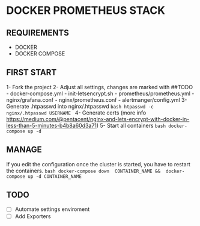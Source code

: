 # DOCKER PROMETHEUS STACK

## REQUIREMENTS
 - DOCKER
 - DOCKER COMPOSE

## FIRST START

1- Fork the project
2- Adjust all settings, changes are marked with ##TODO
    - docker-compose.yml
    - init-letsencrypt.sh
    - prometheus/prometheus.yml
        - nginx/grafana.conf
    - nginx/prometheus.conf
    - alertmanger/config.yml
3- Generate .htpasswd into nginx/.htpasswd
    ```bash
        htpasswd -c nginx/.htpasswd USERNAME
    ```
4- Generate certs  (more info https://medium.com/@pentacent/nginx-and-lets-encrypt-with-docker-in-less-than-5-minutes-b4b8a60d3a71)
5- Start all containers
    ```bash
        docker-compose up -d
    ```

## MANAGE

If you edit the configuration once the cluster is started, you have to restart the containers.
    ```bash
        docker-compose down  CONTAINER_NAME &&  docker-compose up -d CONTAINER_NAME
    ```

## TODO
- [ ] Automate settings enviroment
- [ ] Add Exporters
